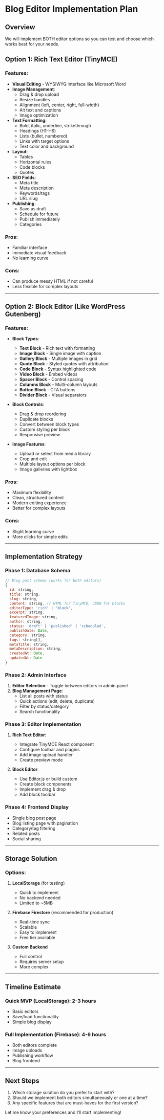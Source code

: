 # Blog Editor Implementation Plan

## Overview
We will implement BOTH editor options so you can test and choose which works best for your needs.

## Option 1: Rich Text Editor (TinyMCE)

### Features:
- **Visual Editing** - WYSIWYG interface like Microsoft Word
- **Image Management**:
  - Drag & drop upload
  - Resize handles
  - Alignment (left, center, right, full-width)
  - Alt text and captions
  - Image optimization
- **Text Formatting**:
  - Bold, italic, underline, strikethrough
  - Headings (H1-H6)
  - Lists (bullet, numbered)
  - Links with target options
  - Text color and background
- **Layout**:
  - Tables
  - Horizontal rules
  - Code blocks
  - Quotes
- **SEO Fields**:
  - Meta title
  - Meta description
  - Keywords/tags
  - URL slug
- **Publishing**:
  - Save as draft
  - Schedule for future
  - Publish immediately
  - Categories

### Pros:
- Familiar interface
- Immediate visual feedback
- No learning curve

### Cons:
- Can produce messy HTML if not careful
- Less flexible for complex layouts

---

## Option 2: Block Editor (Like WordPress Gutenberg)

### Features:
- **Block Types**:
  - **Text Block** - Rich text with formatting
  - **Image Block** - Single image with caption
  - **Gallery Block** - Multiple images in grid
  - **Quote Block** - Styled quotes with attribution
  - **Code Block** - Syntax highlighted code
  - **Video Block** - Embed videos
  - **Spacer Block** - Control spacing
  - **Columns Block** - Multi-column layouts
  - **Button Block** - CTA buttons
  - **Divider Block** - Visual separators

- **Block Controls**:
  - Drag & drop reordering
  - Duplicate blocks
  - Convert between block types
  - Custom styling per block
  - Responsive preview

- **Image Features**:
  - Upload or select from media library
  - Crop and edit
  - Multiple layout options per block
  - Image galleries with lightbox

### Pros:
- Maximum flexibility
- Clean, structured content
- Modern editing experience
- Better for complex layouts

### Cons:
- Slight learning curve
- More clicks for simple edits

---

## Implementation Strategy

### Phase 1: Database Schema
```javascript
// Blog post schema (works for both editors)
{
  id: string,
  title: string,
  slug: string,
  content: string, // HTML for TinyMCE, JSON for blocks
  editorType: 'rich' | 'block',
  excerpt: string,
  featuredImage: string,
  author: string,
  status: 'draft' | 'published' | 'scheduled',
  publishDate: Date,
  category: string,
  tags: string[],
  metaTitle: string,
  metaDescription: string,
  createdAt: Date,
  updatedAt: Date
}
```

### Phase 2: Admin Interface
1. **Editor Selection** - Toggle between editors in admin panel
2. **Blog Management Page**:
   - List all posts with status
   - Quick actions (edit, delete, duplicate)
   - Filter by status/category
   - Search functionality

### Phase 3: Editor Implementation
1. **Rich Text Editor**:
   - Integrate TinyMCE React component
   - Configure toolbar and plugins
   - Add image upload handler
   - Create preview mode

2. **Block Editor**:
   - Use Editor.js or build custom
   - Create block components
   - Implement drag & drop
   - Add block toolbar

### Phase 4: Frontend Display
- Single blog post page
- Blog listing page with pagination
- Category/tag filtering
- Related posts
- Social sharing

---

## Storage Solution

### Options:
1. **LocalStorage** (for testing)
   - Quick to implement
   - No backend needed
   - Limited to ~5MB

2. **Firebase Firestore** (recommended for production)
   - Real-time sync
   - Scalable
   - Easy to implement
   - Free tier available

3. **Custom Backend**
   - Full control
   - Requires server setup
   - More complex

---

## Timeline Estimate

### Quick MVP (LocalStorage): 2-3 hours
- Basic editors
- Save/load functionality
- Simple blog display

### Full Implementation (Firebase): 4-6 hours
- Both editors complete
- Image uploads
- Publishing workflow
- Blog frontend

---

## Next Steps

1. Which storage solution do you prefer to start with?
2. Should we implement both editors simultaneously or one at a time?
3. Any specific features that are must-haves for the first version?

Let me know your preferences and I'll start implementing!